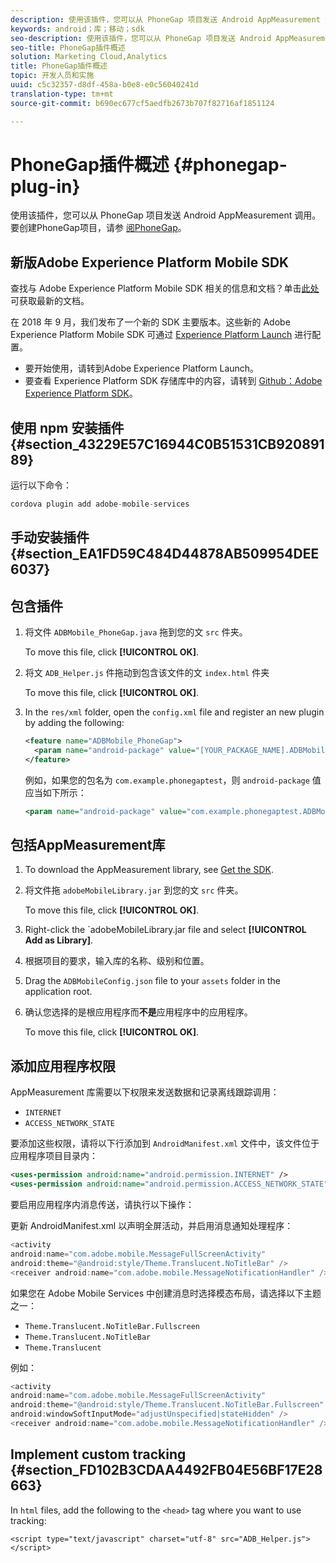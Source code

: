 ```yaml
---
description: 使用该插件，您可以从 PhoneGap 项目发送 Android AppMeasurement 调用。
keywords: android；库；移动；sdk
seo-description: 使用该插件，您可以从 PhoneGap 项目发送 Android AppMeasurement 调用。
seo-title: PhoneGap插件概述
solution: Marketing Cloud,Analytics
title: PhoneGap插件概述
topic: 开发人员和实施
uuid: c5c32357-d8df-458a-b0e8-e0c56040241d
translation-type: tm+mt
source-git-commit: b690ec677cf5aedfb2673b707f82716af1851124

---
```



# PhoneGap插件概述 {#phonegap-plug-in}

使用该插件，您可以从 PhoneGap 项目发送 Android AppMeasurement 调用。要创建PhoneGap项目，请参 [阅PhoneGap](https://helpx.adobe.com/experience-manager/6-4/mobile/using/phonegap.html)。

## 新版Adobe Experience Platform Mobile SDK

查找与 Adobe Experience Platform Mobile SDK 相关的信息和文档？单击[此处](https://aep-sdks.gitbook.io/docs/)可获取最新的文档。

在 2018 年 9 月，我们发布了一个新的 SDK 主要版本。这些新的 Adobe Experience Platform Mobile SDK 可通过 [Experience Platform Launch](https://www.adobe.com/experience-platform/launch.html) 进行配置。

* 要开始使用，请转到Adobe Experience Platform Launch。
* 要查看 Experience Platform SDK 存储库中的内容，请转到 [Github：Adobe Experience Platform SDK](https://github.com/Adobe-Marketing-Cloud/acp-sdks)。


## 使用 npm 安装插件 {#section_43229E57C16944C0B51531CB92089189}

运行以下命令：

```java
cordova plugin add adobe-mobile-services
```

## 手动安装插件 {#section_EA1FD59C484D44878AB509954DEE6037}

## 包含插件

1. 将文件 `ADBMobile_PhoneGap.java` 拖到您的文 `src` 件夹。

   To move this file, click **[!UICONTROL OK]**.

1. 将文 `ADB_Helper.js` 件拖动到包含该文件的文 `index.html` 件夹

   To move this file, click **[!UICONTROL OK]**.

1. In the `res/xml` folder, open the `config.xml` file and register an new plugin by adding the following:

   ```xml
   <feature name="ADBMobile_PhoneGap"> 
     <param name="android-package" value="[YOUR_PACKAGE_NAME].ADBMobile_PhoneGap" /> 
   </feature>
   ```

   例如，如果您的包名为 `com.example.phonegaptest`，则 `android-package` 值应当如下所示：

   ```xml
   <param name="android-package" value="com.example.phonegaptest.ADBMobile_PhoneGap" />
   ```

## 包括AppMeasurement库

1. To download the AppMeasurement library, see [Get the SDK](/help/android/getting-started/dev-qs.md).
1. 将文件拖 `adobeMobileLibrary.jar` 到您的文 `src` 件夹。

   To move this file, click **[!UICONTROL OK]**.

1. Right-click the `adobeMobileLibrary.jar file and select **[!UICONTROL Add as Library]**.
1. 根据项目的要求，输入库的名称、级别和位置。
1. Drag the `ADBMobileConfig.json` file to your `assets` folder in the application root.
1. 确认您选择的是根应用程序而&#x200B;**不是**&#x200B;应用程序中的应用程序。

   To move this file, click **[!UICONTROL OK]**.

## 添加应用程序权限

AppMeasurement 库需要以下权限来发送数据和记录离线跟踪调用：

* `INTERNET`
* `ACCESS_NETWORK_STATE`

要添加这些权限，请将以下行添加到 `AndroidManifest.xml` 文件中，该文件位于应用程序项目目录内：

```xml
<uses-permission android:name="android.permission.INTERNET" /> 
<uses-permission android:name="android.permission.ACCESS_NETWORK_STATE" />
```

要启用应用程序内消息传送，请执行以下操作：

更新 AndroidManifest.xml 以声明全屏活动，并启用消息通知处理程序：

```java
<activity  
android:name="com.adobe.mobile.MessageFullScreenActivity"  
android:theme="@android:style/Theme.Translucent.NoTitleBar" /> 
<receiver android:name="com.adobe.mobile.MessageNotificationHandler" />
```

如果您在 Adobe Mobile Services 中创建消息时选择模态布局，请选择以下主题之一：

* `Theme.Translucent.NoTitleBar.Fullscreen`
* `Theme.Translucent.NoTitleBar`
* `Theme.Translucent`

例如：

```java
<activity 
android:name="com.adobe.mobile.MessageFullScreenActivity" 
android:theme="@android:style/Theme.Translucent.NoTitleBar.Fullscreen" 
android:windowSoftInputMode="adjustUnspecified|stateHidden" /> 
<receiver android:name="com.adobe.mobile.MessageNotificationHandler" />
```

## Implement custom tracking {#section_FD102B3CDAA4492FB04E56BF17E28663}

In `html` files, add the following to the `<head>` tag where you want to use tracking:

```
<script type="text/javascript" charset="utf-8" src="ADB_Helper.js"></script>
```

